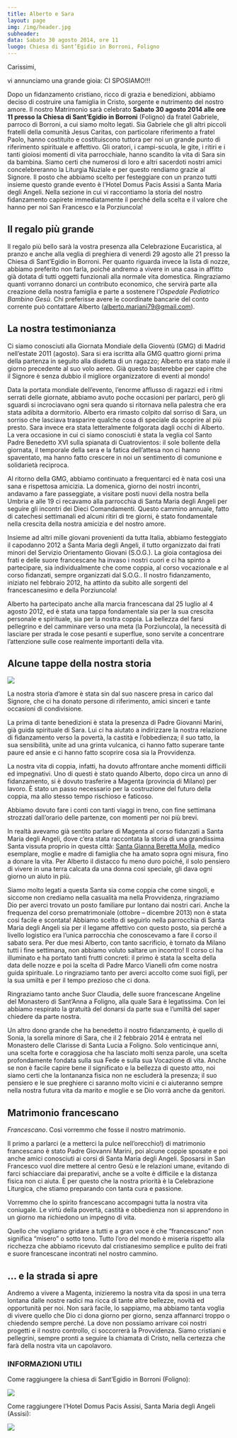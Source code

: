 ```yaml
---
title: Alberto e Sara
layout: page
img: /img/header.jpg
subheader:
data: Sabato 30 agosto 2014, ore 11
luogo: Chiesa di Sant’Egidio in Borroni, Foligno
---
```


Carissimi, 

vi annunciamo una grande gioia: CI SPOSIAMO!!! 

Dopo un fidanzamento cristiano, ricco di grazia e benedizioni, abbiamo deciso di costruire una famiglia in Cristo, sorgente e nutrimento del nostro amore. Il nostro Matrimonio sarà celebrato **Sabato 30 agosto 2014 alle ore 11 presso la Chiesa di Sant’Egidio in Borroni** (Foligno) da fratel Gabriele, parroco di Borroni, a cui siamo molto legati. Sia Gabriele che gli altri piccoli fratelli della comunità Jesus Caritas, con particolare riferimento a fratel Paolo, hanno costituito e costituiscono tuttora per noi un grande punto di riferimento spirituale e affettivo. Gli oratori, i campi-scuola, le gite, i ritiri e i tanti gioiosi momenti di vita parrocchiale, hanno scandito la vita di Sara sin da bambina. Siamo certi che numerosi di loro e altri sacerdoti nostri amici concelebreranno la Liturgia Nuziale e per questo rendiamo grazie al Signore. Il posto che abbiamo scelto per festeggiare con un pranzo tutti insieme questo grande evento è l’Hotel Domus Pacis Assisi a Santa Maria degli Angeli. Nella sezione in cui vi raccontiamo la storia del nostro fidanzamento capirete immediatamente il perché della scelta e il valore che hanno per noi San Francesco e la Porziuncola! 

## Il regalo più grande

Il regalo più bello sarà la vostra presenza alla Celebrazione Eucaristica, al pranzo e anche alla veglia di preghiera di venerdì 29 agosto alle 21 presso la Chiesa di Sant’Egidio in Borroni. Per quanto riguarda invece la lista di nozze, abbiamo preferito non farla, poiché andremo a vivere in una casa in affitto già dotata di tutti oggetti funzionali alla normale vita domestica. Ringraziamo quanti vorranno donarci un contributo economico, che servirà parte alla creazione della nostra famiglia e parte a sostenere l’*Ospedale Pediatrico Bambino Gesù*. Chi preferisse avere le coordinate bancarie del conto corrente può contattare Alberto (alberto.mariani79@gmail.com). 


## La nostra testimonianza

Ci siamo conosciuti alla Giornata Mondiale della Gioventù (GMG) di Madrid nell’estate 2011 (agosto). 
Sara si era iscritta alla GMG quattro giorni prima della partenza in seguito alla disdetta di un ragazzo; Alberto era stato male il giorno precedente al suo volo aereo. Già questo basterebbe per capire che il Signore è senza dubbio il migliore organizzatore di eventi al mondo!

Data la portata mondiale dell’evento, l’enorme afflusso di ragazzi ed i ritmi serrati delle giornate, abbiamo avuto poche occasioni per parlarci, però gli sguardi si incrociavano ogni sera quando si ritornava nella palestra che era stata adibita a dormitorio. Alberto era rimasto colpito dal sorriso di Sara, un sorriso che lasciava trasparire qualche cosa di speciale da scoprire al più presto. Sara invece era stata letteralmente folgorata dagli occhi di Alberto. La vera occasione in cui ci siamo conosciuti è stata la veglia col Santo Padre Benedetto XVI sulla spianata di Cuatrovientos: il sole bollente della giornata, il temporale della sera e la fatica dell’attesa non ci hanno spaventato, ma hanno fatto crescere in noi un sentimento di comunione e solidarietà reciproca.

Al ritorno della GMG, abbiamo continuato a frequentarci ed è nata così una sana e rispettosa amicizia. La domenica, giorno dei nostri incontri, andavamo a fare passeggiate, a visitare posti nuovi della nostra bella Umbria e alle 19 ci recavamo alla parrocchia di Santa Maria degli Angeli per seguire gli incontri dei Dieci Comandamenti. Questo cammino annuale, fatto di catechesi settimanali ed alcuni ritiri di tre giorni, è stato fondamentale nella crescita della nostra amicizia e del nostro amore. 

Insieme ad altri mille giovani provenienti da tutta Italia, abbiamo festeggiato il capodanno 2012 a Santa Maria degli Angeli, il tutto organizzato dai frati minori del Servizio Orientamento Giovani (S.O.G.). La gioia contagiosa dei frati e delle suore francescane ha invaso i nostri cuori e ci ha spinto a partecipare, sia individualmente che come coppia, al corso vocazionale e al corso fidanzati, sempre organizzati dal S.O.G.. Il nostro fidanzamento, iniziato nel febbraio 2012, ha attinto da subito alle sorgenti del francescanesimo e della Porziuncola!

Alberto ha partecipato anche alla marcia francescana dal 25 luglio al 4 agosto 2012, ed è stata una tappa fondamentale sia per la sua crescita personale e spirituale, sia per la nostra coppia.
La bellezza del farsi pellegrino e del camminare verso una meta (la Porziuncola), la necessità di lasciare per strada le cose pesanti e superflue, sono servite a concentrare l’attenzione sulle cose realmente importanti della vita.

## Alcune tappe della nostra storia

![](/img/carcasson.jpg)

La nostra storia d’amore è stata sin dal suo nascere presa in carico dal Signore, che ci ha donato persone di riferimento, amici sinceri e tante occasioni di condivisione.

La prima di tante benedizioni è stata la presenza di Padre Giovanni Marini, già guida spirituale di Sara. Lui ci ha aiutato a indirizzare la nostra relazione di fidanzamento verso la povertà, la castità e l’obbedienza; il suo tatto, la sua sensibilità, unite ad una grinta vulcanica, ci hanno fatto superare tante paure ed ansie e ci hanno fatto scoprire cosa sia la Provvidenza.

La nostra vita di coppia, infatti, ha dovuto affrontare anche momenti difficili ed impegnativi. Uno di questi è stato quando Alberto, dopo circa un anno di fidanzamento, si è dovuto trasferire a Magenta (provincia di Milano) per lavoro. È stato un passo necessario per la costruzione del futuro della coppia, ma allo stesso tempo rischioso e faticoso.

Abbiamo dovuto fare i conti con tanti viaggi in treno, con fine settimana strozzati dall’orario delle partenze, con momenti per noi più brevi. 

In realtà avevamo già sentito parlare di Magenta al corso fidanzati a Santa Maria degli Angeli, dove c’era stata raccontata la storia di una grandissima Santa vissuta proprio in questa città: [Santa Gianna Beretta Molla](http://5p2p.it/2013/04/28/gianna-berretta-molla.html), medico esemplare, moglie e madre di famiglia che ha amato sopra ogni misura, fino a donare la vita. Per Alberto il distacco fu meno duro poiché, il solo pensiero di vivere in una terra calcata da una donna così speciale, gli dava ogni giorno un aiuto in più.

Siamo molto legati a questa Santa sia come coppia che come singoli, e siccome non crediamo nella casualità ma nella Provvidenza, ringraziamo Dio per averci trovato un posto familiare pur lontano dai nostri cari. 
Anche la frequenza del corso prematrimoniale (ottobre – dicembre 2013) non è stata così facile e scontata! Abbiamo scelto di seguirlo nella parrocchia di Santa Maria degli Angeli sia per il legame affettivo con questo posto, sia perché a livello logistico era l’unica parrocchia che conoscevamo a fare il corso il sabato sera. Per due mesi Alberto, con tanto sacrificio, è tornato da Milano tutti i fine settimana, non abbiamo voluto saltare un incontro! Il corso ci ha illuminato e ha portato tanti frutti concreti: il primo è stata la scelta della data delle nozze e poi la scelta di Padre Marco Vianelli ofm come nostra guida spirituale. Lo ringraziamo tanto per averci accolto come suoi figli, per la sua umiltà e per il tempo prezioso che ci dona. 

Ringraziamo tanto anche Suor Claudia, delle suore francescane Angeline del Monastero di Sant’Anna a Foligno, alla quale Sara è legatissima. Con lei abbiamo respirato la gratuità del donarsi da parte sua e l’umiltà del saper chiedere da parte nostra.  

Un altro dono grande che ha benedetto il nostro fidanzamento, è quello di Sonia, la sorella minore di Sara, che il 2 febbraio 2014 è entrata nel Monastero delle Clarisse di Santa Lucia a Foligno. Solo venticinque anni, una scelta forte e coraggiosa che ha lasciato molti senza parole, una scelta profondamente fondata sulla sua Fede e sulla sua Vocazione di vita. Anche se non è facile capire bene il significato e la bellezza di questo atto, noi siamo certi che la lontananza fisica non ne escluderà la presenza; il suo pensiero e le sue preghiere ci saranno molto vicini e ci aiuteranno sempre nella nostra futura vita da marito e moglie e se Dio vorrà anche da genitori.

## Matrimonio francescano

*Francescano*. Così vorremmo che fosse il nostro matrimonio.

Il primo a parlarci (e a metterci la pulce nell’orecchio!) di matrimonio francescano è stato Padre Giovanni Marini, poi alcune coppie sposate e poi anche amici conosciuti ai corsi di Santa Maria degli Angeli. Sposarsi in San Francesco vuol dire mettere al centro Gesù e le relazioni umane, evitando di farci schiacciare dai preparativi, anche se a volte è difficile e la distanza fisica non ci aiuta.
È per questo che la nostra priorità è la Celebrazione Liturgica, che stiamo preparando con tanta cura e passione.

Vorremmo che lo spirito francescano accompagni tutta la nostra vita coniugale. Le virtù della povertà, castità e obbedienza non si apprendono in un giorno ma richiedono un impegno di vita.

Quello che vogliamo gridare a tutti e a gran voce è che “francescano” non significa “misero” o sotto tono. Tutto l’oro del mondo è miseria rispetto alla ricchezza che abbiamo ricevuto dal cristianesimo semplice e pulito dei frati e suore francescane incontrati nel nostro cammino. 

## … e la strada si apre

Andremo a vivere a Magenta, inizieremo la nostra vita da sposi in una terra lontana dalle nostre radici ma ricca di tante altre bellezze, novità ed opportunità per noi. Non sarà facile, lo sappiamo, ma abbiamo tanta voglia di vivere quello che Dio ci dona giorno per giorno, senza affannarci troppo o chiedendo sempre perché. La dove non possiamo arrivare coi nostri progetti e il nostro controllo, ci soccorrerà la Provvidenza. Siamo cristiani e pellegrini, sempre pronti a seguire la chiamata di Cristo, nella certezza che farà della nostra vita un capolavoro. 

### INFORMAZIONI UTILI

Come raggiungere la chiesa di Sant’Egidio in Borroni (Foligno):

![](/img/chiesa.jpg)

Come raggiungere l’Hotel Domus Pacis Assisi, Santa Maria degli Angeli (Assisi):

![](/img/ristorante.jpg)

